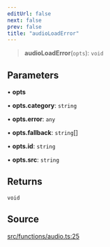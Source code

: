 ```yaml
---
editUrl: false
next: false
prev: false
title: "audioLoadError"
---
```


> **audioLoadError**(`opts`): `void`

## Parameters

• **opts**

• **opts.category**: `string`

• **opts.error**: `any`

• **opts.fallback**: `string`[]

• **opts.id**: `string`

• **opts.src**: `string`

## Returns

`void`

## Source

[src/functions/audio.ts:25](https://github.com/relishinc/dill-pixel/blob/10f512f7f577ca5e74162827f11215b28df5ca97/src/functions/audio.ts#L25)
